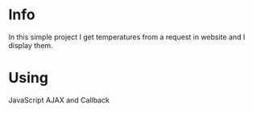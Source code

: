 # Info
In this simple project I get temperatures from a request in website and I display them.
# Using
JavaScript AJAX and Callback
